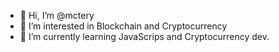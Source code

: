 - 👋 Hi, I’m @mctery
- 👀 I’m interested in Blockchain and Cryptocurrency
- 🌱 I’m currently learning JavaScrips and Cryptocurrency dev.

<!---
mctery/mctery is a ✨ special ✨ repository because its `README.md` (this file) appears on your GitHub profile.
You can click the Preview link to take a look at your changes.
--->
